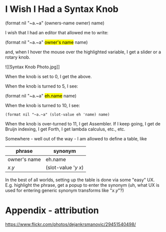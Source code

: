 # I Wish I Had a Syntax Knob

(format nil "~a.~a" (owners-name owner) name)

I wish that I had an editor that allowed me to write:

(format nil "~a.~a" <mark>owner's name</mark> name)

and, when I hover the mouse over the highlighted variable, I get a slider or a rotary knob.

![[Syntax Knob Photo.jpg]]

When the knob is set to 0, I get the above.

When the knob is turned to 5, I see:

(format nil "~a.~a" <mark>eh.name</mark> name)

When the knob is turned to 10, I see:
```
(format nil "~a.~a" (slot-value eh 'name) name)
```

When the knob is over-turned to 11, I get Assembler.  If I keep going, I get de Bruijn indexing, I get Forth, I get lambda calculus, etc., etc.

Somewhere - well out of the way - I am allowed to define a table, like

| phrase | synonym |
| -------------- | ----------- |
| owner's name | eh.name |
| *x*.*y* | (slot-value '*y* *x*) |

In the best of all worlds, setting up the table is done via some "easy" UX.  E.g. highlight the phrase, get a popup to enter the synonym (uh, what UX is used for entering generic synonym transforms like "*x*.*y*"?)

# Appendix - attribution 
https://www.flickr.com/photos/dejankrsmanovic/29451540498/

